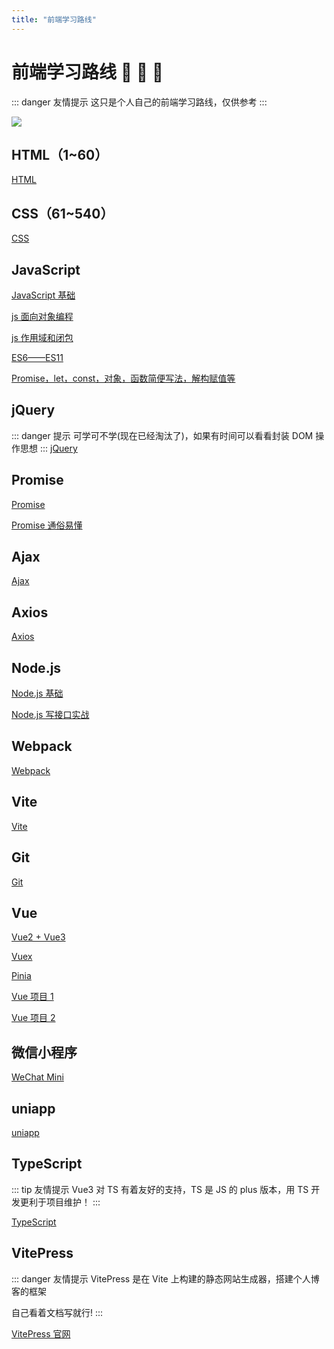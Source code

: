 ```yaml
---
title: "前端学习路线"
---
```


# 前端学习路线 :tada: :tada: :tada:

::: danger 友情提示
这只是个人自己的前端学习路线，仅供参考
:::

![](./images/learn_route.png)

## HTML（1~60）

[HTML](https://www.bilibili.com/video/BV14J4114768?spm_id_from=333.337.search-card.all.click)

## CSS（61~540）

[CSS](https://www.bilibili.com/video/BV14J4114768?p=61&vd_source=745d1e6dc172f4afa9af1af10c052b04)

## JavaScript

[JavaScript 基础](https://www.bilibili.com/video/BV1Sy4y1C7ha?spm_id_from=333.337.search-card.all.click)

[js 面向对象编程](https://www.bilibili.com/video/BV1n4411y7u3?spm_id_from=333.999.0.0)

[js 作用域和闭包](https://www.bilibili.com/video/BV1C54y1r7VS?spm_id_from=333.999.0.0)

[ES6——ES11](https://www.bilibili.com/video/BV1uK411H7on?spm_id_from=333.337.search-card.all.click)

[Promise，let，const，对象，函数简便写法，解构赋值等](https://www.bilibili.com/video/BV1i64y1e7Ms?p=1)

## jQuery

::: danger 提示
可学可不学(现在已经淘汰了)，如果有时间可以看看封装 DOM 操作思想
:::
[jQuery](https://www.bilibili.com/video/BV1pt411H7D6?p=1)

## Promise

[Promise](https://www.bilibili.com/video/BV1GA411x7z1?spm_id_from=333.337.search-card.all.click)

[Promise 通俗易懂](https://www.bilibili.com/video/BV1454y1R7vj?p=1)

## Ajax

[Ajax](https://www.bilibili.com/video/BV1WC4y1b78y?spm_id_from=333.337.search-card.all.click)

## Axios

[Axios](https://www.bilibili.com/video/BV1wr4y1K7tq?spm_id_from=333.337.search-card.all.click)

## Node.js

[Node.js 基础](https://www.bilibili.com/video/BV1a34y167AZ?spm_id_from=333.337.search-card.all.click)

[Node.js 写接口实战](https://www.bilibili.com/video/BV1XM4y1A7B1?p=1)

## Webpack

[Webpack](https://www.bilibili.com/video/BV1YU4y1g745?spm_id_from=333.337.search-card.all.click)

## Vite

[Vite](https://www.bilibili.com/video/BV1GN4y1M7P5/?spm_id_from=333.337.search-card.all.click&vd_source=745d1e6dc172f4afa9af1af10c052b04)

## Git

[Git](https://www.bilibili.com/video/BV1FE411P7B3?spm_id_from=333.337.search-card.all.click1)

## Vue

[Vue2 + Vue3](https://www.bilibili.com/video/BV1Zy4y1K7SH?spm_id_from=333.337.search-card.all.click)

[Vuex](https://www.bilibili.com/video/BV1Mb4y19717/?spm_id_from=333.337.search-card.all.click&vd_source=745d1e6dc172f4afa9af1af10c052b04)

[Pinia](https://www.bilibili.com/video/BV11Y411b7nb/?spm_id_from=333.337.search-card.all.click&vd_source=745d1e6dc172f4afa9af1af10c052b04)

[Vue 项目 1](https://www.bilibili.com/video/BV1Vf4y1T7bw?spm_id_from=333.337.search-card.all.click)

[Vue 项目 2](https://www.bilibili.com/video/BV17b4y1778c?spm_id_from=333.999.0.0)

## 微信小程序

[WeChat Mini](https://www.bilibili.com/video/BV1834y1676P/?spm_id_from=333.337.search-card.all.click&vd_source=745d1e6dc172f4afa9af1af10c052b04)

## uniapp

[uniapp](https://www.bilibili.com/video/BV1mT411K7nW/?spm_id_from=333.337.search-card.all.click&vd_source=745d1e6dc172f4afa9af1af10c052b04)

## TypeScript

::: tip 友情提示
Vue3 对 TS 有着友好的支持，TS 是 JS 的 plus 版本，用 TS 开发更利于项目维护！
:::

[TypeScript](https://www.bilibili.com/video/BV1wR4y1377K?p=1&vd_source=745d1e6dc172f4afa9af1af10c052b04)

## VitePress

::: danger 友情提示
VitePress 是在 Vite 上构建的静态网站生成器，搭建个人博客的框架

自己看着文档写就行!
:::

[VitePress 官网](https://vitepress.dev/)
